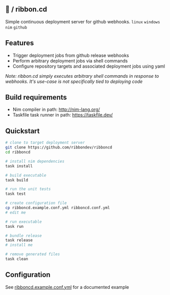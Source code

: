 ## :ribbon: / ribbon.cd
Simple continuous deployment server for github webhooks. `linux` `windows` `nim` `github`

## Features
- Trigger deployment jobs from github release webhooks
- Perform arbitrary deployment jobs via shell commands
- Configure repository targets and associated deployment jobs using yaml

*Note: ribbon.cd simply executes arbitrary shell commands in response
to webhooks. It's use-case is not specifically tied to deploying code* 

## Build requirements
- Nim compiler in path: http://nim-lang.org/
- Taskfile task runner in path: https://taskfile.dev/

## Quickstart
```sh
# clone to target deployment server
git clone https://github.com/ribbondev/ribboncd
cd ribboncd

# install nim dependencies
task install

# build executable
task build

# run the unit tests
task test

# create configuration file
cp ribboncd.example.conf.yml ribboncd.conf.yml
# edit me

# run executable
task run

# bundle release
task release
# install me

# remove generated files
task clean
```

## Configuration
See [ribboncd.example.conf.yml](./ribboncd.example.conf.yml) for a documented example
